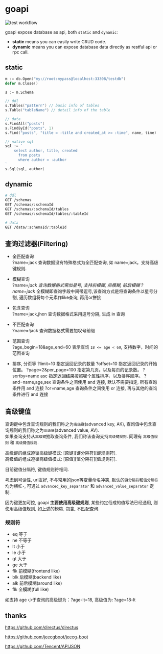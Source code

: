 # goapi

![test workflow](https://github.com/feitian124/goapi/actions/workflows/test.yml/badge.svg)

goapi expose database as api, both `static` and `dynamic`:

- **static** means you can easily write CRUD code.
- **dynamic** means you can expose database data directly as restful api or rpc call.

## static

```go
m := db.Open("my://root:mypass@localhost:33308/testdb")
defer m.Close()

s := m.Schema

// ddl
s.Tables("pattern") // basic info of tables
s.Table("tableName") // detail info of the table

// data
s.FindAll("posts")
s.FindById("posts", 1)
s.Find("posts", "title = :title and created_at >= :time", name, time)

// native sql
sql := `
    select author, title, created
      from posts
      where author = :author
`
s.Sql(sql, author)

```

## dynamic

```sh
# ddl
GET /schemas
GET /schemas/:schemaId
GET /schemas/:schemaId/tables
GET /schemas/:schemaId/tables/:tableId

# data
GET /data/:schemaId/:tableId
```

## 查询过滤器(Filtering)

- 全匹配查询  
  ?name=jack 查询数据没有特殊格式为全匹配查询, 如 name=jack。支持高级键规则.

- 模糊查询  
  ?name=*jack 查询数据格式需加星号, 支持前模糊, 后模糊, 前后模糊
  ?name=*ja*ck* 全模糊即查询字段中间带逗号,该查询方式是将查询条件以星号分割, 遍历数组将每个元素作like查询, 再用or拼接

- 包含查询  
  ?name=jack,jhon 查询数据格式采用逗号分隔, 生成 in 查询

- 不匹配查询  
  ?name=!jack 查询数据格式需要加叹号前缀

- 范围查询  
  ?age_begin=18&age_end=60 表示查询 `18 <= age < 60`, 支持数字，时间的范围查询

- 排序, 分页等
  ?limit=10 指定返回记录的数量
  ?offset=10 指定返回记录的开始位置。
  ?page=2&per_page=100 指定第几页，以及每页的记录数。
  ?sortby=name asc 指定返回结果按照哪个属性排序，以及排序顺序。
  ?and=name,age,sex 查询条件之间使用 and 连接, 默认不需要指定, 所有查询条件用 and 连接
  ?or=name,age 查询条件之间使用 or 连接, 再与其他的查询条件进行 and 连接

## 高级键值

查询键中包含查询规则的我们称之为`高级键`(advanced key, AK), 查询值中包含查询规则的我们称之为`高级值`(advanced value, AV).  
如果查询支持从`高级键`抽取查询条件, 我们称该查询支持`高级键规则`. 同理有 `高级值规则` 和 `高级键值规则`.

高级键的组成遵循高级键模式: [原键][键分隔符][键规则符].  
高级值的组成遵循高级值模式: [原值][值分隔符][值规则符].

目前键值分隔符, 键值规则符相同.

考虑到可读性, url友好, 不与常用的json等变量命名冲突, 默认的`键分隔符`和`值分隔符`均为横杠`-`, 可通过 `advanced_key_separator` 和
`advanced_value_separator` 定制.

因为键更加可控, goapi **主要使用高级键规则**, 某些约定俗成的值写法已经通用, 则使用高级值规则, 如上述的模糊, 包含, 不匹配查询.

### 规则符

- eq 等于
- ne 不等于
- lt 小于
- le 小于
- gt 大于
- ge 大于
- flk 前模糊(frontend like)
- blk 后模糊(backend like)
- alk 前后模糊(around like)
- flk 全模糊(full like)

如支持 age 小于查询的高级键为：?age-lt=18, 高级值为: ?age=18-lt


## thanks

<https://github.com/directus/directus>  

<https://github.com/jeecgboot/jeecg-boot>  

<https://github.com/Tencent/APIJSON>  
